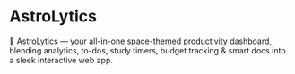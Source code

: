 # AstroLytics
🚀 AstroLytics — your all-in-one space-themed productivity dashboard, blending analytics, to-dos, study timers, budget tracking &amp; smart docs into a sleek interactive web app.

